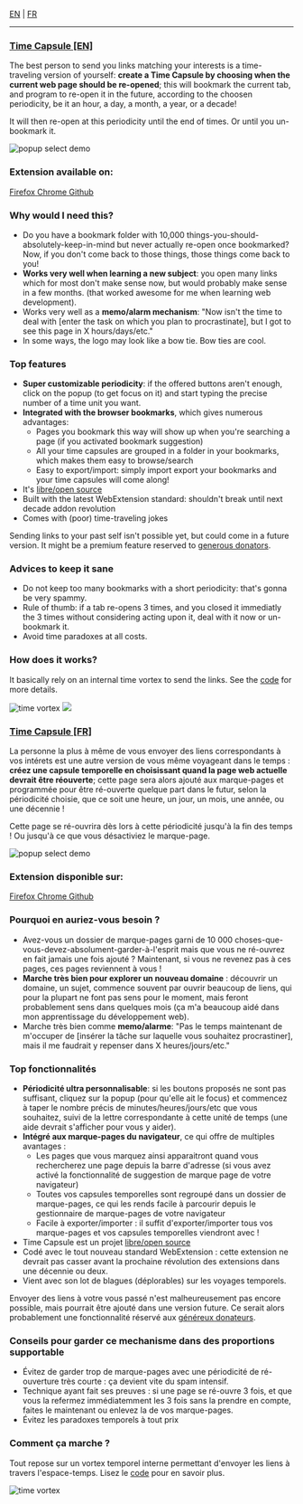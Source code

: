 <a href="#EN" rel="alternate" hreflang="en">EN</a> | <a href="#FR" rel="alternate" hreflang="fr">FR</a>

<hr>

<h3><a name="EN" href="#EN">Time Capsule [EN]</a></h3>

The best person to send you links matching your interests is a time-traveling version of yourself: <strong>create a Time Capsule by choosing when the current web page should be re-opened</strong>; this will bookmark the current tab, and program to re-open it in the future, according to the choosen periodicity, be it an hour, a day, a month, a year, or a decade!

It will then re-open at this periodicity until the end of times. Or until you un-bookmark it.

<img src="https://cloud.githubusercontent.com/assets/1596934/26828135/5223ec72-4ac0-11e7-9099-85bd92414565.gif" alt="popup select demo">

<h3>Extension available on:</h3>
<div class="marketplaces">
  <a href="https://addons.mozilla.org/en-US/addon/time-capsule" target="_blank">
    <i class="fa fa-firefox"></i>
    <span>Firefox</span>
  </a>
  <a href="https://chrome.google.com/webstore/detail/time-capsule/mmpajmbpehdbemfblpmkfmmdampljkdi" target="_blank">
    <i class="fa fa-chrome"></i>
    <span>Chrome</span>
  </a>
  <a href="http://github.com/maxlath/time-capsule" target="_blank">
    <i class="fa fa-github"></i>
    <span>Github</span>
  </a>
</div>

<h3>Why would I need this?</h3>
<ul class="bullet-list">
  <li>Do you have a bookmark folder with 10,000 things-you-should-absolutely-keep-in-mind but never actually re-open once bookmarked? Now, if you don't come back to those things, those things come back to you!</li>
  <li><strong>Works very well when learning a new subject</strong>: you open many links which for most don't make sense now, but would probably make sense in a few months. (that worked awesome for me when learning web development).</li>
  <li>
    Works very well as a <strong>memo/alarm mechanism</strong>: "Now isn't the time to deal with [enter the task on which you plan to procrastinate], but I got to see this page in X hours/days/etc."
  </li>
  <li>In some ways, the logo may look like a bow tie. Bow ties are cool.</li>
</ul>

<h3>Top features</h3>
<ul class="bullet-list">
  <li><strong>Super customizable periodicity</strong>: if the offered buttons aren't enough, click on the popup (to get focus on it) and start typing the precise number of a time unit you want.</li>
  <li><strong>Integrated with the browser bookmarks</strong>, which gives numerous advantages:
    <ul>
      <li>Pages you bookmark this way will show up when you're searching a page (if you activated bookmark suggestion)</li>
      <li>All your time capsules are grouped in a folder in your bookmarks, which makes them easy to browse/search</li>
      <li>Easy to export/import: simply import export your bookmarks and your time capsules will come along!</li>
    </ul>
  </li>
  <li>It's <a href="http://github.com/maxlath/time-capsule" title="read Time Capsule code on Github">libre/open source</a></li>
  <li>Built with the latest WebExtension standard: shouldn't break until next decade addon revolution</li>
  <li>Comes with (poor) time-traveling jokes</li>
</ul>

Sending links to your past self isn't possible yet, but could come in a future version. It might be a premium feature reserved to <a href="https://liberapay.com/maxlath" title="Make recurrent donations on Liberapay">generous donators</a>.

<h3>Advices to keep it sane</h3>
<ul class="bullet-list">
  <li>Do not keep too many bookmarks with a short periodicity: that's gonna be very spammy.</li>
  <li>Rule of thumb: if a tab re-opens 3 times, and you closed it immediatly the 3 times without considering acting upon it, deal with it now or un-bookmark it.</li>
  <li>Avoid time paradoxes at all costs.</li>
</ul>

<h3>How does it works?</h3>
<p>
  It basically rely on an internal time vortex to send the links. See the <a href="https://github.com/maxlath/time-capsule">code</a> for more details.
</p>
<img src="https://i.ytimg.com/vi/B8zNLceCQXY/maxresdefault.jpg" alt="time vortex">

<a name="FR" href="#FR">
  <img src="https://github.com/maxlath/time-capsule/raw/master/img/banners/time-capsule-on-dark-sky-with-title-and-subtitle.jpg">
  <h3>Time Capsule [FR]</h3>
</a>
La personne la plus à même de vous envoyer des liens correspondants à vos intérets est une autre version de vous même voyageant dans le temps : <strong>créez une capsule temporelle en choisissant quand la page web actuelle devrait être réouverte</strong>; cette page sera alors ajouté aux marque-pages et programmée pour être ré-ouverte quelque part dans le futur, selon la périodicité choisie, que ce soit une heure, un jour, un mois, une année, ou une décennie !

Cette page se ré-ouvrira dès lors à cette périodicité jusqu'à la fin des temps ! Ou jusqu'à ce que vous désactiviez le marque-page.

<img src="https://cloud.githubusercontent.com/assets/1596934/26828135/5223ec72-4ac0-11e7-9099-85bd92414565.gif" alt="popup select demo">

<h3>Extension disponible sur:</h3>
<div class="marketplaces">
  <a href="https://addons.mozilla.org/en-US/addon/time-capsule" target="_blank">
    <i class="fa fa-firefox"></i>
    <span>Firefox</span>
  </a>
  <a href="https://chrome.google.com/webstore/detail/time-capsule/mmpajmbpehdbemfblpmkfmmdampljkdi" target="_blank">
    <i class="fa fa-chrome"></i>
    <span>Chrome</span>
  </a>
  <a href="http://github.com/maxlath/time-capsule" target="_blank">
    <i class="fa fa-github"></i>
    <span>Github</span>
  </a>
</div>

<h3>Pourquoi en auriez-vous besoin ?</h3>
<ul class="bullet-list">
  <li>Avez-vous un dossier de marque-pages garni de 10 000 choses-que-vous-devez-absolument-garder-à-l'esprit mais que vous ne ré-ouvrez en fait jamais une fois ajouté ? Maintenant, si vous ne revenez pas à ces pages, ces pages reviennent à vous !</li>
  <li><strong>Marche très bien pour explorer un nouveau domaine</strong> : découvrir un domaine, un sujet, commence souvent par ouvrir beaucoup de liens, qui pour la plupart ne font pas sens pour le moment, mais feront probablement sens dans quelques mois (ça m'a beaucoup aidé dans mon apprentissage du développement web).</li>
  <li>
    Marche très bien comme <strong>memo/alarme</strong>: "Pas le temps maintenant de m'occuper de [insérer la tâche sur laquelle vous souhaitez procrastiner], mais il me faudrait y repenser dans X heures/jours/etc."
  </li>
</ul>

<h3>Top fonctionnalités</h3>
<ul class="bullet-list">
  <li><strong>Périodicité ultra personnalisable</strong>: si les boutons proposés ne sont pas suffisant, cliquez sur la popup (pour qu'elle ait le focus) et commencez à taper le nombre précis de minutes/heures/jours/etc que vous souhaitez, suivi de la lettre correspondante à cette unité de temps (une aide devrait s'afficher pour vous y aider).</li>
  <li><strong>Intégré aux marque-pages du navigateur</strong>, ce qui offre de multiples avantages :
    <ul>
      <li>Les pages que vous marquez ainsi apparaitront quand vous rechercherez une page depuis la barre d'adresse (si vous avez activé la fonctionnalité de suggestion de marque page de votre navigateur)</li>
      <li>Toutes vos capsules temporelles sont regroupé dans un dossier de marque-pages, ce qui les rends facile à parcourir depuis le gestionnaire de marque-pages de votre navigateur</li>
      <li>Facile à exporter/importer : il suffit d'exporter/importer tous vos marque-pages et vos capsules temporelles viendront avec !</li>
    </ul>
  </li>
  <li>Time Capsule est un projet <a href="http://github.com/maxlath/time-capsule" title="lire le code sur Github">libre/open source</a></li>
  <li>Codé avec le tout nouveau standard WebExtension : cette extension ne devrait pas casser avant la prochaine révolution des extensions dans une décennie ou deux.</li>
  <li>Vient avec son lot de blagues (déplorables) sur les voyages temporels.</li>
</ul>

Envoyer des liens à votre vous passé n'est malheureusement pas encore possible, mais pourrait être ajouté dans une version future. Ce serait alors probablement une fonctionnalité réservé aux <a href="https://liberapay.com/maxlath" title="Faire un don récurrent sur Liberapay">généreux donateurs</a>.

<h3>Conseils pour garder ce mechanisme dans des proportions supportable</h3>
<ul class="bullet-list">
  <li>Évitez de garder trop de marque-pages avec une périodicité de ré-ouverture très courte : ça devient vite du spam intensif.</li>
  <li>Technique ayant fait ses preuves : si une page se ré-ouvre 3 fois, et que vous la refermez immédiatemment les 3 fois sans la prendre en compte, faites le maintenant ou enlevez la de vos marque-pages.</li>
  <li>Évitez les paradoxes temporels à tout prix</li>
</ul>

<h3>Comment ça marche ?</h3>
<p>
  Tout repose sur un vortex temporel interne permettant d'envoyer les liens à travers l'espace-temps. Lisez le <a href="https://github.com/maxlath/time-capsule">code</a> pour en savoir plus.
</p>
<img src="https://i.ytimg.com/vi/B8zNLceCQXY/maxresdefault.jpg" alt="time vortex">
